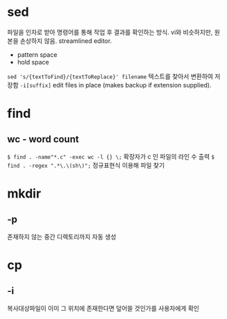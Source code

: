 # sed
파일을 인자로 받아 명령어를 통해 작업 후 결과를 확인하는 방식. vi와 비슷하지만, 원본을 손상하지 않음.
streamlined editor.

- pattern space
- hold space

`sed 's/{textToFind}/{textToReplace}' filename`
텍스트를 찾아서 변환하여 저장함
`-i[suffix]`
edit files in place (makes backup if extension supplied).

# find

## wc - word count
`$ find . -name"*.c" -exec wc -l {} \;`
확장자가 c 인 파일의 라인 수 출력
`$ find . -regex ".*\.\(sh\)";`
정규표현식 이용해 파일 찾기

# mkdir

## -p
존재하지 않는 중간 디렉토리까지 자동 생성

# cp

## -i
복사대상파일이 이미 그 위치에 존재한다면 덮어쓸 것인가를 사용자에게 확인 